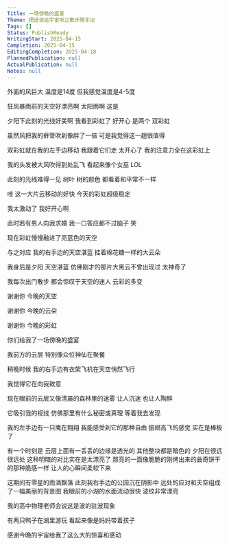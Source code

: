 ```yaml
---
Title: 一场傍晚的盛宴
Theme: 把话说给宇宙听之散步随手记
Tags: []
Status: PublishReady
WritingStart: 2025-04-15
Completion: 2025-04-15
EditingCompletion: 2025-04-18
PlannedPublication: null
ActualPublication: null
Notes: null
---
```


外面的风巨大
温度是14度
但我感觉温度是4-5度

狂风暴雨前的天空好漂亮啊
太阳雨啊 
这是

夕阳下此刻的光线好美啊
我看到彩虹了
好开心
是两个
双彩虹


虽然风把我的裤管吹到像胖了一倍
可是我觉得这一趟很值得

双彩虹就在我的左手边移动
我跟着它们走
太开心了
我的注意力全在这彩虹上

我的头发被大风吹得到处乱飞
看起来像个女巫 LOL

此刻的光线难得一见
树叶 树的颜色 都看着和平常不一样

哇
这一大片云移动的好快
今天的彩虹超级稳定

我太激动了
我好开心啊

此时若有男人向我求婚
我一口答应都不过脑子
笑

现在彩虹慢慢融进了亮蓝色的天空

与之对应
我的右手边的天空湛蓝
挂着棉花糖一样的大云朵

我身后是夕阳
天空湛蓝
仿佛刚才的那片大黑云不曾出现过
太神奇了

我每次出门散步
都会惊叹于天空的迷人
云彩的多变

谢谢你
今晚的天空

谢谢你
今晚的云朵

谢谢你
今晚的彩虹

你们给我了一场傍晚的盛宴

我前方的云层
特别像众位神仙在聚餐

稍晚时候
我的右手边有衣架飞机在天空悄然飞行

我觉得它在向我致意

现在眼前的云层又像清晨的森林里的迷雾
让人沉迷
也让人陶醉

它吸引我的视线
仿佛那里有什么秘密或真理
等着我去发现

我的左手边有一只鹰在翱翔
我能感受到它的那种自由
振翅高飞的感觉
实在是棒极了

有一个时刻是
云层上面有一丢丢的边缘是透光的
其他整块都是暗色的
夕阳在很远很远处
这种明暗的对比实在是太漂亮了
那亮的一面像脆脆的刚烤出来的曲奇饼干的那种脆感一样
让人的心瞬间柔软下来


这期间有零星的雨滴飘落
此刻我右手边的公园沉在阴影中
远处的应对和天空组成了一幅美丽的背景图
我眼前的小湖的水面流动很快
波纹非常漂亮

我的高中物理老师会说这是波的驻波现象

有两只鸭子在湖里游玩
看起来像是妈妈带着孩子

感谢今晚的宇宙给我了这么大的惊喜和感动

